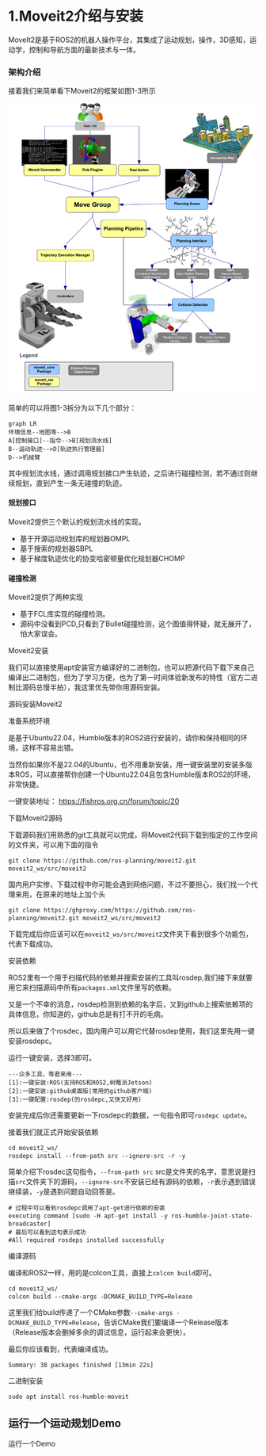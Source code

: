 # 1.Moveit2介绍与安装

MoveIt2是基于ROS2的机器人操作平台，其集成了运动规划，操作，3D感知，运动学，控制和导航方面的最新技术与一体。

### 架构介绍

接着我们来简单看下Moveit2的框架如图1-3所示

![img](1.Moveit2介绍与安装/imgs/moveit_pipeline.png)

简单的可以将图1-3拆分为以下几个部分：

```mermaid
graph LR
环境信息--地图等-->B
A[控制接口]--指令-->B[规划流水线]
B--运动轨迹-->D[轨迹执行管理器]
D-->机械臂
```

其中规划流水线，通过调用规划接口产生轨迹，之后进行碰撞检测，若不通过则继续规划，直到产生一条无碰撞的轨迹。

#### 规划接口

Moveit2提供三个默认的规划流水线的实现。

- 基于开源运动规划库的规划器OMPL
- 基于搜索的规划器SBPL
- 基于梯度轨迹优化的协变哈密顿量优化规划器CHOMP

#### 碰撞检测

Moveit2提供了两种实现

- 基于FCL库实现的碰撞检测。
- 源码中没看到PCD,只看到了Bullet碰撞检测，这个图值得怀疑，就无展开了，怕大家误会。



Moveit2安装

我们可以直接使用apt安装官方编译好的二进制包，也可以把源代码下载下来自己编译出二进制包，但为了学习方便，也为了第一时间体验新发布的特性（官方二进制比源码总慢半拍），我这里优先带你用源码安装。

源码安装Moveit2

准备系统环境

是基于Ubuntu22.04，Humble版本的ROS2进行安装的，请你和保持相同的环境，这样不容易出错。

当然你如果你不是22.04的Ubuntu，也不用重新安装，用一键安装里的安装多版本ROS，可以直接帮你创建一个Ubuntu22.04且包含Humble版本ROS2的环境，非常快捷。

一键安装地址： https://fishros.org.cn/forum/topic/20


下载Moveit2源码

下载源码我们用熟悉的git工具就可以完成，将Moveit2代码下载到指定的工作空间的文件夹，可以用下面的指令

```
git clone https://github.com/ros-planning/moveit2.git moveit2_ws/src/moveit2
```

国内用户实惨，下载过程中你可能会遇到网络问题，不过不要担心，我们找一个代理来用，在原来的地址上加个头

```
git clone https://ghproxy.com/https://github.com/ros-planning/moveit2.git moveit2_ws/src/moveit2
```

下载完成后你应该可以在`moveit2_ws/src/moveit2`文件夹下看到很多个功能包，代表下载成功。

安装依赖

ROS2里有一个用于扫描代码的依赖并搜索安装的工具叫rosdep,我们接下来就要用它来扫描源码中所有`packages.xml`文件里写的依赖。

又是一个不幸的消息，rosdep检测到依赖的名字后，又到github上搜索依赖项的具体信息，你知道的，github总是有打不开的毛病。

所以后来做了个rosdec，国内用户可以用它代替rosdep使用，我们这里先用一键安装rosdepc。

运行一键安装，选择3即可。

```
---众多工具，等君来用---
[1]:一键安装:ROS(支持ROS和ROS2,树莓派Jetson)
[2]:一键安装:github桌面版(常用的github客户端)
[3]:一键配置:rosdep(的rosdepc,又快又好用)
```

安装完成后你还需要更新一下rosdepc的数据，一句指令即可`rosdepc update`。

接着我们就正式开始安装依赖

```
cd moveit2_ws/
rosdepc install --from-path src --ignore-src -r -y
```

简单介绍下rosdec这句指令，`--from-path src` src是文件夹的名字，意思说是扫描`src`文件夹下的源码，`--ignore-src`不安装已经有源码的依赖，`-r`表示遇到错误继续装，`-y`是遇到问题自动回答是。

```
# 过程中可以看到rosdepc调用了apt-get进行依赖的安装
executing command [sudo -H apt-get install -y ros-humble-joint-state-broadcaster]
# 最后可以看到这句表示成功
#All required rosdeps installed successfully
```


编译源码

编译和ROS2一样，用的是colcon工具，直接上`colcon build`即可。

```
cd moveit2_ws/
colcon build --cmake-args -DCMAKE_BUILD_TYPE=Release
```

这里我们给build传递了一个CMake参数`--cmake-args -DCMAKE_BUILD_TYPE=Release`，告诉CMake我们要编译一个Release版本（Release版本会删掉多余的调试信息，运行起来会更快）。

最后你应该看到，代表编译成功。

```
Summary: 38 packages finished [13min 22s]
```



二进制安装

```
sudo apt install ros-humble-moveit
```


## 运行一个运动规划Demo




运行一个Demo























